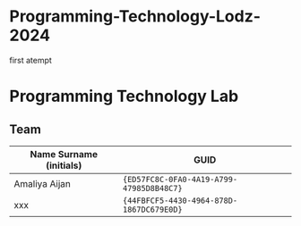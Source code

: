 # Programming-Technology-Lodz-2024
first atempt
# Programming Technology Lab

## Team

| Name Surname (initials) | GUID                                     |
| ----------------------- | ---------------------------------------- |
| Amaliya Aijan           | `{ED57FC8C-0FA0-4A19-A799-47985D8B48C7}` |
| xxx                     | `{44FBFCF5-4430-4964-878D-1867DC679E0D}` |